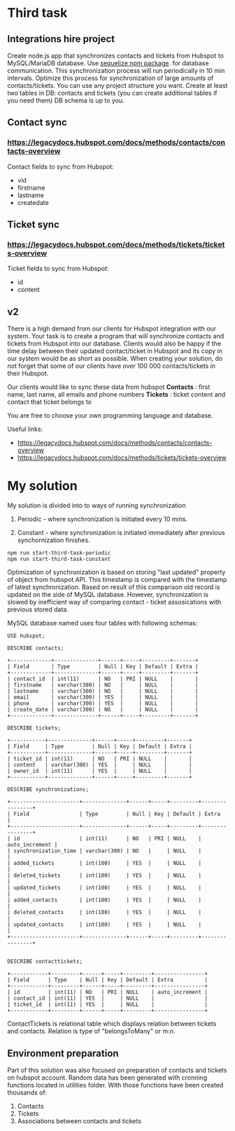 # Third task

## Integrations hire project
Create node.js app that synchronizes contacts and tickets from Hubspot to
MySQL/MariaDB database.
Use [sequelize npm package](https://www.npmjs.com/package/sequelize). for database communication.
This synchronization process will run periodically in 10 min intervals.
Optimize this process for synchronization of large amounts of contacts/tickets.
You can use any project structure you want.
Create at least two tables in DB: contacts and tickets (you can create additional tables if
you need them)
DB schema is up to you.

## Contact sync
### https://legacydocs.hubspot.com/docs/methods/contacts/contacts-overview

Contact fields to sync from Hubspot:

* vid
* firstname
* lastname
* createdate

## Ticket sync
### https://legacydocs.hubspot.com/docs/methods/tickets/tickets-overview

Ticket fields to sync from Hubspot:

* id
* content

## v2

There is a high demand from our clients for Hubspot integration with our system. Your task is
to create a program that will synchronize contacts and tickets from Hubspot into our
database.
Clients would also be happy if the time delay between their updated contact/ticket in
Hubspot and its copy in our system would be as short as possible.
When creating your solution, do not forget that some of our clients have over 100 000
contacts/tickets in their Hubspot.

Our clients would like to sync these data from hubspot
**Contacts** : first name, last name, all emails and phone numbers
**Tickets** : ticket content and contact that ticket belongs to

You are free to choose your own programming language and database.

Useful links:

* https://legacydocs.hubspot.com/docs/methods/contacts/contacts-overview
* https://legacydocs.hubspot.com/docs/methods/tickets/tickets-overview

# My solution

My solution is divided into to ways of running synchronization

1. Periodic - where synchronization is initiated every 10 mins. 

2. Constant - where synchronization is initiated immediately after previous synchornization finishes.

```text
npm run start-third-task-periodic
npm run start-third-task-constant
```

Optimization of synchronization is based on storing "last updated" property of object from hubspot API. This timestamp is compared with the timestamp of latest synchronization. Based on result of this comparison old record is updated on the side of MySQL database. However, synchronization is slowed by inefficient way of comparing contact - ticket assosications with previous stored data. 

MySQL database named uses four tables with following schemas:

```text
USE hubspot;

DESCRIBE contacts;

+-------------+--------------+------+-----+---------+-------+
| Field       | Type         | Null | Key | Default | Extra |
+-------------+--------------+------+-----+---------+-------+
| contact_id  | int(11)      | NO   | PRI | NULL    |       |
| firstname   | varchar(300) | NO   |     | NULL    |       |
| lastname    | varchar(300) | NO   |     | NULL    |       |
| email       | varchar(300) | YES  |     | NULL    |       |
| phone       | varchar(300) | YES  |     | NULL    |       |
| create_date | varchar(300) | NO   |     | NULL    |       |
+-------------+--------------+------+-----+---------+-------+

DESCRIBE tickets;

+-----------+--------------+------+-----+---------+-------+
| Field     | Type         | Null | Key | Default | Extra |
+-----------+--------------+------+-----+---------+-------+
| ticket_id | int(11)      | NO   | PRI | NULL    |       |
| content   | varchar(300) | YES  |     | NULL    |       |
| owner_id  | int(11)      | YES  |     | NULL    |       |
+-----------+--------------+------+-----+---------+-------+

DESCRIBE synchronizations;

+----------------------+--------------+------+-----+---------+----------------+
| Field                | Type         | Null | Key | Default | Extra          |
+----------------------+--------------+------+-----+---------+----------------+
| id                   | int(11)      | NO   | PRI | NULL    | auto_increment |
| synchronization_time | varchar(300) | NO   |     | NULL    |                |
| added_tickets        | int(100)     | YES  |     | NULL    |                |
| deleted_tickets      | int(100)     | YES  |     | NULL    |                |
| updated_tickets      | int(100)     | YES  |     | NULL    |                |
| added_contacts       | int(100)     | YES  |     | NULL    |                |
| deleted_contacts     | int(100)     | YES  |     | NULL    |                |
| updated_contacts     | int(100)     | YES  |     | NULL    |                |
+----------------------+--------------+------+-----+---------+----------------+


DESCRIBE contacttickets;

+------------+---------+------+-----+---------+----------------+
| Field      | Type    | Null | Key | Default | Extra          |
+------------+---------+------+-----+---------+----------------+
| id         | int(11) | NO   | PRI | NULL    | auto_increment |
| contact_id | int(11) | YES  |     | NULL    |                |
| ticket_id  | int(11) | YES  |     | NULL    |                |
+------------+---------+------+-----+---------+----------------+

```

ContactTickets is relational table which displays relation between tickets and contacts. Relation is type of "belongsToMany" or m:n.

## Environment preparation

Part of this solution was also focused on preparation of contacts and tickets on hubspot account. Random data has been generated with cronning functions located in utilities folder. With those functions have been created thousands of:

1. Contacts
2. Tickets
3. Associations between contacts and tickets

